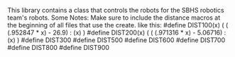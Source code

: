 This library contains a class that controls the robots for the SBHS robotics team's robots.
Some Notes:
Make sure to include the distance macros at the beginning of all files that use the create.
like this:
#define DIST100(x) ( ( (.952847 * x) - 26.9) : (x) )
#define DIST200(x) ( ( (.971316 * x) - 5.06716) : (x) )
#define DIST300
#define DIST500
#define DIST600
#define DIST700
#define DIST800
#define DIST900